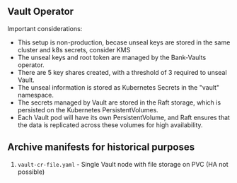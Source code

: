 ## Vault Operator

Important considerations:

- This setup is non-production, becase unseal keys are stored in the same cluster and k8s secrets, consider KMS
- The unseal keys and root token are managed by the Bank-Vaults operator.
- There are 5 key shares created, with a threshold of 3 required to unseal Vault.
- The unseal information is stored as Kubernetes Secrets in the "vault" namespace.
- The secrets managed by Vault are stored in the Raft storage, which is persisted on the Kubernetes PersistentVolumes.
- Each Vault pod will have its own PersistentVolume, and Raft ensures that the data is replicated across these volumes for high availability.

## Archive manifests for historical purposes

1) `vault-cr-file.yaml` - Single Vault node with file storage on PVC (HA not possible)
